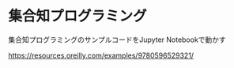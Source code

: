 # 集合知プログラミング

集合知プログラミングのサンプルコードをJupyter Notebookで動かす

https://resources.oreilly.com/examples/9780596529321/

